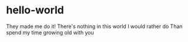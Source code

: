 # hello-world
They made me do it!
There's nothing in this world I would rather do
Than spend my time growing old with you
